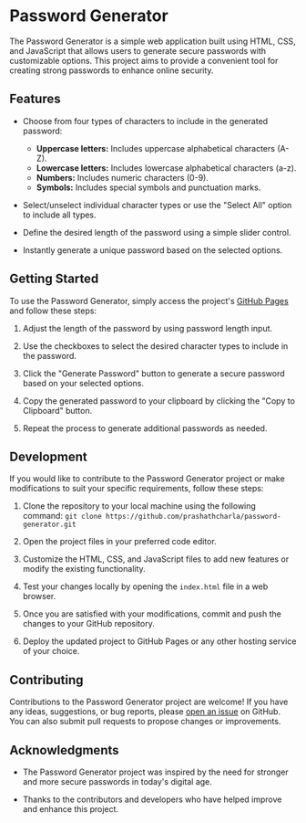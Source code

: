 # Password Generator

The Password Generator is a simple web application built using HTML, CSS, and JavaScript that allows users to generate secure passwords with customizable options. This project aims to provide a convenient tool for creating strong passwords to enhance online security.

## Features

- Choose from four types of characters to include in the generated password:
  - **Uppercase letters:** Includes uppercase alphabetical characters (A-Z).
  - **Lowercase letters:** Includes lowercase alphabetical characters (a-z).
  - **Numbers:** Includes numeric characters (0-9).
  - **Symbols:** Includes special symbols and punctuation marks.

- Select/unselect individual character types or use the "Select All" option to include all types.

- Define the desired length of the password using a simple slider control.

- Instantly generate a unique password based on the selected options.

## Getting Started

To use the Password Generator, simply access the project's [GitHub Pages](https://prashanthcharla.github.io/password-generator) and follow these steps:

1. Adjust the length of the password by using password length input.

2. Use the checkboxes to select the desired character types to include in the password.

3. Click the "Generate Password" button to generate a secure password based on your selected options.

4. Copy the generated password to your clipboard by clicking the "Copy to Clipboard" button.

5. Repeat the process to generate additional passwords as needed.

## Development

If you would like to contribute to the Password Generator project or make modifications to suit your specific requirements, follow these steps:

1. Clone the repository to your local machine using the following command: `git clone https://github.com/prashathcharla/password-generator.git`

2. Open the project files in your preferred code editor.

3. Customize the HTML, CSS, and JavaScript files to add new features or modify the existing functionality.

4. Test your changes locally by opening the `index.html` file in a web browser.

5. Once you are satisfied with your modifications, commit and push the changes to your GitHub repository.

6. Deploy the updated project to GitHub Pages or any other hosting service of your choice.

## Contributing

Contributions to the Password Generator project are welcome! If you have any ideas, suggestions, or bug reports, please [open an issue](https://github.com/prashathcharla/password-generator/issues) on GitHub. You can also submit pull requests to propose changes or improvements.

## Acknowledgments

- The Password Generator project was inspired by the need for stronger and more secure passwords in today's digital age.

- Thanks to the contributors and developers who have helped improve and enhance this project.
